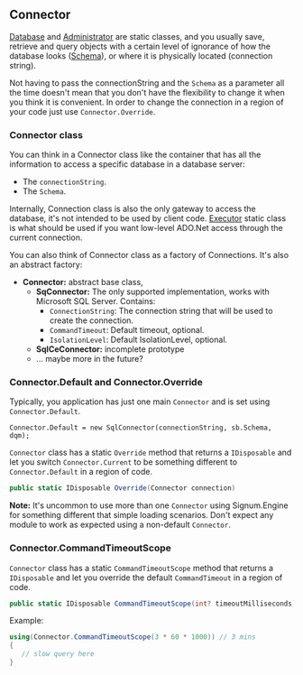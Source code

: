 ## Connector

[Database](../Database.md) and [Administrator](../Administrator.md) are static classes, and you usually save, retrieve and query objects with a certain level of ignorance of how the database looks ([Schema](../Schema.md)), or where it is physically located (connection string). 

Not having to pass the connectionString and the `Schema` as a parameter all the time doesn't mean that you don't have the flexibility to change it when you think it is convenient. In order to change the connection in a region of your code just use `Connector.Override`.


### Connector class
You can think in a Connector class like the container that has all the information to access a specific database in a database server:

* The `connectionString`.
* The `Schema`.

Internally, Connection class is also the only gateway to access the database, it's not intended to be used by client code. [Executor](Executor.md) static class is what should be used if you want low-level ADO.Net access through the current connection. 

You can also think of Connector class as a factory of Connections. It's also an abstract factory: 

* **Connector:** abstract base class, 
	* **SqConnector:** The only supported implementation, works with Microsoft SQL Server. Contains:
		* `ConnectionString`: The connection string that will be used to create the connection. 
		* `CommandTimeout`: Default timeout, optional.
		* `IsolationLevel`: Default IsolationLevel, optional.
	* **SqlCeConnector:** incomplete prototype
	* ... maybe more in the future?

### Connector.Default and Connector.Override

Typically, you application has just one main `Connector` and is set using `Connector.Default`. 

`Connector.Default = new SqlConnector(connectionString, sb.Schema, dqm);`

`Connector` class has a static `Override` method that returns a `IDisposable` and let you switch `Connector.Current` to be something different to `Connector.Default` in a region of code. 

```C#
public static IDisposable Override(Connector connection)
```

**Note:** It's uncommon to use more than one `Connector` using Signum.Engine for something different that simple loading scenarios. Don't expect any module to work as expected using a non-default `Connector`. 

### Connector.CommandTimeoutScope

`Connector` class has a static `CommandTimeoutScope` method that returns a `IDisposable` and let you override the default `CommandTimeout` in a region of code.

```C#
public static IDisposable CommandTimeoutScope(int? timeoutMilliseconds)
```

Example: 

```C#
using(Connector.CommandTimeoutScope(3 * 60 * 1000)) // 3 mins
{
   // slow query here
}
```





